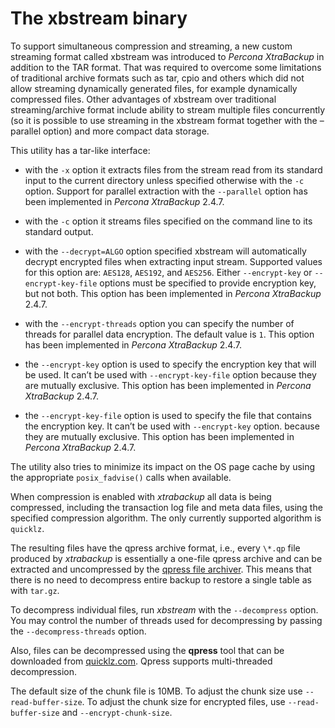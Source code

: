 # The xbstream binary

To support simultaneous compression and streaming, a new custom streaming
format called xbstream was introduced to *Percona XtraBackup* in addition to
the TAR format. That was required to overcome some limitations of traditional
archive formats such as tar, cpio and others which did not allow streaming
dynamically generated files, for example dynamically compressed files. Other
advantages of xbstream over traditional streaming/archive format include
ability to stream multiple files concurrently (so it is possible to use
streaming in the xbstream format together with the –parallel option) and more
compact data storage.

This utility has a tar-like interface:

* with the `-x` option it extracts files from the stream read from its
standard input to the current directory unless specified otherwise with the
`-c` option. Support for parallel extraction with the `--parallel`
option has been implemented in *Percona XtraBackup* 2.4.7.

* with the `-c` option it streams files specified on the command line to its
standard output.

* with the `--decrypt=ALGO` option specified xbstream will automatically
decrypt encrypted files when extracting input stream. Supported values for
this option are: `AES128`, `AES192`, and `AES256`. Either
`--encrypt-key` or `--encrypt-key-file` options must be specified to
provide encryption key, but not both. This option has been implemented in
*Percona XtraBackup* 2.4.7.

* with the `--encrypt-threads` option you can specify the number of threads
for parallel data encryption. The default value is `1`. This option has
been implemented in *Percona XtraBackup* 2.4.7.

* the `--encrypt-key` option is used to specify the encryption key that will
be used. It can’t be used with `--encrypt-key-file` option because they
are mutually exclusive. This option has been implemented in *Percona
XtraBackup* 2.4.7.

* the `--encrypt-key-file` option is used to specify the file that contains
the encryption key. It can’t be used with `--encrypt-key` option.
because they are mutually exclusive. This option has been implemented in
*Percona XtraBackup* 2.4.7.

The utility also tries to minimize its impact on the OS page cache by using the
appropriate `posix_fadvise()` calls when available.

When compression is enabled with *xtrabackup* all data is being compressed,
including the transaction log file and meta data files, using the specified
compression algorithm. The only currently supported algorithm is `quicklz`.

The resulting files have the qpress archive format, i.e., every `\*.qp` file
produced by *xtrabackup* is essentially a one-file qpress archive and can be
extracted and uncompressed by the [qpress file archiver](http://www.quicklz.com/). This means that there is no need to decompress
entire backup to restore a single table as with `tar.gz`.

To decompress individual files, run *xbstream* with the
`--decompress` option. You may control the number of threads
used for decompressing by passing the `--decompress-threads`
option.

Also, files can be decompressed using the **qpress** tool that can be downloaded from [quicklz.com](http://www.quicklz.com/). Qpress supports multi-threaded decompression.

The default size of the chunk file is 10MB. To adjust the chunk size use `--read-buffer-size`. To adjust the chunk size for encrypted files, use `--read-buffer-size` and `--encrypt-chunk-size`.

